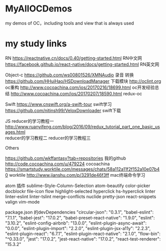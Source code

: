 # MyAllOCDemos
my demos of OC，including tools and view that is always used


# my study links

RN
https://reactnative.cn/docs/0.40/getting-started.html   RN中文网
https://facebook.github.io/react-native/docs/getting-started.html  RN英文网



Object-c
https://github.com/ws00801526/XMNAudio  录音 转换
https://github.com/HHuiHao/HSDownloadManager  下载模块
http://oclint.org   oc重构
http://www.cocoachina.com/ios/20170216/18699.html  oc开发经验总结
http://www.cocoachina.com/ios/20170207/18590.html redux-oc



Swift
https://www.cnswift.org/a-swift-tour  swift学习
https://github.com/nitinsh99/VeloxDownloader  swift下载


JS
reducer的学习教程一
http://www.ruanyifeng.com/blog/2016/09/redux_tutorial_part_one_basic_usages.html  
reducer的学习教程二
reducer的学习教程三


Others

https://github.com/wkffantasy?tab=repositories   我的github
http://code.cocoachina.com/u/479224  cocoachina
https://smartstudy.worktile.com/messages/chats/58a112a11f2f152a10e07b40    worktile
http://www.jianshu.com/p/3291de46f3ff  mac终端命令学习

atom 插件
sublime-Style-Column-Selection
atom-beautify
color-picker
docblockr
file-icon
flow
highlight-selected
hyperclick
hs-hyperclick
linter
linter-eslint
linter-tslint
merge-conflicts
nuclide
pretty-json
react-snippets
valign
vim-mode



package.json 的devDependencies
"circular-json": "0.3.1",
"babel-eslint": "7.1.1",
"babel-jest": "17.0.2",
"babel-preset-react-native": "1.9.0",
"eslint": "3.10.2",
"eslint-config-airbnb": "13.0.0",
"eslint-plugin-async-await": "0.0.0",
"eslint-plugin-import": "2.2.0",
"eslint-plugin-jsx-a11y": "2.2.3",
"eslint-plugin-react": "6.7.1",
"eslint-plugin-react-native": "2.1.0",
"flow-bin": "^0.33.0",
"jest": "17.0.2",
"jest-react-native": "17.0.2",
"react-test-renderer": "15.3.2"

